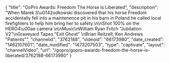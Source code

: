 {
    "title": "GoPro Awards: Freedom The Horse is Liberated",
    "description": "When Marek S\u0142odkowski discovered that his horse Freedom accidentally fell into a maintenence pit in his barn in Poland he called local firefighters to help him bring her to safety.\n\nShot 100% on the HERO4\u00ae camera \n\nMusic\nWilliam Ryan Fritch \"Jubilation V2\"\nGraveyard Tapes \"Exit Ghost\" \nBrian Reitzell, Ken Andrews \"Patients\"",
    "channelid": "3762188",
    "videoid": "66173980",
    "date_created": "1462107601",
    "date_modified": "1473207503",
    "type": "captivate",
    "layout": "channelVideo",
    "url": "\/gopro\/gopro-awards-freedom-the-horse-is-liberated\/3762188-66173980"
}